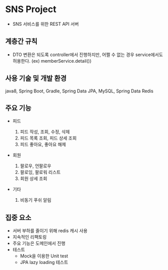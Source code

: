 # SNS Project
- SNS 서비스를 위한 REST API 서버

## 계층간 규칙
- DTO 변환은 되도록 controller에서 진행하지만, 어쩔 수 없는 경우 service에서도 허용한다. (ex) memberService.detail())

## 사용 기술 및 개발 환경
java8, Spring Boot, Gradle, Spring Data JPA, MySQL, Spring Data Redis 

## 주요 기능 
- 피드
  1. 피드 작성, 조회, 수정, 삭제
  2. 피드 목록 조회, 피드 상세 조회  
  3. 피드 좋아요, 좋아요 해제
  
- 회원  
  1. 팔로우, 언팔로우
  2. 팔로잉, 팔로워 리스트
  3. 회원 상세 조회
    
- 기타   
  1. 비동기 푸쉬 알림

## 집중 요소 
- 서버 부하를 줄이기 위해 redis 캐시 사용 
- 지속적인 리팩토링 
- 주요 기능은 도메인에서 진행 
- 테스트 
  + Mock을 이용한 Unit test 
  + JPA lazy loading 테스트 
